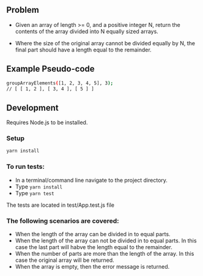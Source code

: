 ## Problem

* Given an array of length >= 0, and a positive integer N, return the contents of the array divided into N
equally sized arrays.

* Where the size of the original array cannot be divided equally by N, the final part should have a length equal to the remainder.
## Example Pseudo-code
```bash
groupArrayElements([1, 2, 3, 4, 5], 3);
// [ [ 1, 2 ], [ 3, 4 ], [ 5 ] ]
```
## Development

Requires Node.js to be installed.

### Setup

```bash
yarn install
```
### To run tests:

* In a terminal/command line navigate to the project directory.
* Type `yarn install`
* Type `yarn test`

The tests are located in test/App.test.js file
### The following scenarios are covered:
* When the length of the array can be divided in to equal parts.
* When the length of the array can not be divided in to equal parts. In this case the last part will habve the length equal to the remainder.
* When the number of parts are more than the length of the array. In this case the original array will be returned.
* When the array is empty, then the error message is returned.


